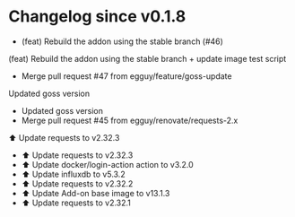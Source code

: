 # Changelog since v0.1.8
- (feat) Rebuild the addon using the stable branch (#46)

(feat) Rebuild the addon using the stable branch + update image test script 
- Merge pull request #47 from egguy/feature/goss-update

Updated goss version 
- Updated goss version 
- Merge pull request #45 from egguy/renovate/requests-2.x

⬆️ Update requests to v2.32.3 
- ⬆️ Update requests to v2.32.3 
- ⬆️ Update docker/login-action action to v3.2.0 
- ⬆️ Update influxdb to v5.3.2 
- ⬆️ Update requests to v2.32.2 
- ⬆️ Update Add-on base image to v13.1.3 
- ⬆️ Update requests to v2.32.1 
